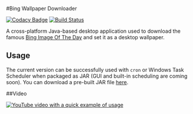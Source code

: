 #Bing Wallpaper Downloader

[![Codacy Badge](https://api.codacy.com/project/badge/Grade/d3128de381d8484a8224cc51a8d674f8)](https://www.codacy.com/app/Cube189/BingWallpaperDownloader?utm_source=github.com&utm_medium=referral&utm_content=Cube189/BingWallpaperDownloader&utm_campaign=badger)
[![Build Status](https://travis-ci.org/Cube189/BingWallpaperDownloader.svg?branch=master)](https://travis-ci.org/Cube189/BingWallpaperDownloader)

A cross-platform Java-based desktop application used to download the famous [Bing Image Of The Day](https://www.bing.com/gallery/) and set it as a desktop wallpaper.

## Usage

The current version can be successfully used with `cron` or Windows Task Scheduler when packaged as JAR (GUI and built-in scheduling are coming soon).
You can download a pre-built JAR file [here](https://1drv.ms/f/s!AjJM43Jk27bOjooJC3UeRz20duOptg).

##Video

[![YouTube video with a quick example of usage](http://img.youtube.com/vi/0G03IljO36o/0.jpg)](https://www.youtube.com/watch?v=0G03IljO36o)